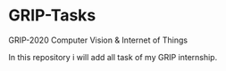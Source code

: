 # GRIP-Tasks
GRIP-2020 Computer Vision & Internet of Things

In this repository i will add all task of my GRIP internship.
